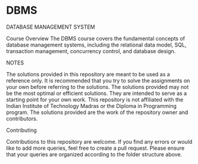 # DBMS
DATABASE MANAGEMENT SYSTEM

Course Overview
The DBMS course covers the fundamental concepts of database management systems, including the relational data model, SQL, transaction management, concurrency control, and database design.

NOTES

The solutions provided in this repository are meant to be used as a reference only. It is recommended that you try to solve the assignments on your own before referring to the solutions.
The solutions provided may not be the most optimal or efficient solutions. They are intended to serve as a starting point for your own work.
This repository is not affiliated with the Indian Institute of Technology Madras or the Diploma in Programming program. The solutions provided are the work of the repository owner and contributors.

Contributing

Contributions to this repository are welcome. If you find any errors or would like to add more queries, feel free to create a pull request. Please ensure that your queries are organized according to the folder structure above.
